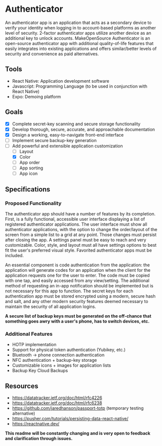 # Authenticator

An authenticator app is an application that acts as a secondary device to verify your identity when logging in to account-based platforms as another level of security. 2-factor authenticator apps utilize another device as an additional key to unlock accounts. MakeOpenSource Authenticator is an open-source authenticator app with additional quality-of-life features that easily integrates into existing applications and offers similar/better levels of security and convenience as paid alternatives.

## Tools

* React Native: Application development software
* Javascript: Programming Language (to be used in conjunction with React Native)
* Expo: Demoing platform

## Goals

- [x] Complete secret-key scanning and secure storage functionality
- [x] Develop thorough, secure, accurate, and approachable documentation
- [x] Design a working, easy-to-navigate front-end interface
- [ ] Implement secure backup-key generation
- [ ] Add powerful and extensible application customization
	- [ ] Layout
	- [x] Color
	- [ ] App order
	- [ ] App sorting
	- [ ] App icon

## Specifications

### Proposed Functionality

The authenticator app should have a number of features by its completion. First, is a fully functional, accessible user interface displaying a list of registered authenticator applications. The user interface must show all authenticator applications, with the option to change the order/layout of the screen from a simple list to a grid at any point. Those changes must persist after closing the app. A settings panel must be easy to reach and very customizable. Color, style, and layout must all have settings options to best fit the user's preferred visual style. Favorited authenticator apps must be included.

An essential component is code authentication from the application: the application will generate codes for an application when the client for the application requests one for the user to enter. The code must be copied with one tap, and easily accessed from any view/setting. The additional method of requesting an in-app notification should be implemented but is not necessary for this app to function. The secret keys for each authentication app must be stored encrypted using a modern, secure hash and salt, and any other modern security features deemed necessary to maintain the security of all application logins.

**A secure list of backup keys must be generated on the off-chance that something goes awry with a user's phone, has to switch devices, etc.**

### Additional Features 

* HOTP implementation
* Support for physical token authentication (Yubikey, etc.)
* Bluetooth → phone connection authentication
* NFC authentication + backup-key storage
* Customizable icons + images for application lists
* Backup Key Cloud Backups

## Resources

* https://datatracker.ietf.org/doc/html/rfc4226
* https://datatracker.ietf.org/doc/html/rfc6238
* https://github.com/jaredhanson/passport-totp (temporary testing alternative)
* https://pusher.com/tutorials/persisting-data-react-native/
* https://reactnative.dev/

**This readme will be constantly changing and is very open to feedback and clarification through issues.**
